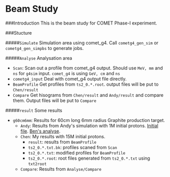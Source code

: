 Beam Study
===

###Introduction
This is the beam study for COMET Phase-I experiment.  

###Stucture

#####``Simulate``
Simulation area using comet_g4. Call ``cometg4_gen_sim`` or ``cometg4_gen_simpbs`` to generate jobs.

#####``Analyse``
Analysation area
* ``Scan``: Scan out a profile from comet_g4 output. Should use ``MeV, mm`` and ``ns`` for ``g4sim`` input.
  ``comet_g4`` is using ``GeV, cm`` and ``ns``
* ``cometg4_input`` Deal with comet_g4 output file directly.
* ``BeamProfile`` Get profiles from ``ts2_0.*.root``. output files will be put to ``Chen/result``
* ``Compare`` Get hisograms from ``Chen/result`` and ``Andy/result`` and compare them. Output files will be put to ``Compare``

#####``result``
Some results
* ``g60cm6mm``: Results for 60cm long 6mm radius Graphite production target.
  * `Andy`: Results from Andy's simulation with 1M initial protons. 
    [Initial file](http://www.hep.ucl.ac.uk/lfv/comet/data/graphite-proton-target/).
    [Ben's analyse](http://www.hep.ph.ic.ac.uk/~bek07/comet_plots/20130702_graphite/).
  * ``Chen``: My results with 15M initial protons.
    * ``result``: results from ``BeamProfile``
    * ``ts2_0.*.txt.bk``: profiles scaned from ``Scan``
    * ``ts2_0.*.txt``: modified profiles for ``BeamProfile``
    * ``ts2_0.*.root``: root files generated from ``ts2_0.*.txt`` using ``txt2root``
  * ``Compare``: Results from ``Analyse/Compare``
